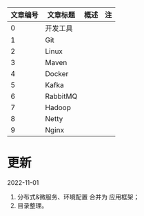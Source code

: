 





| 文章编号 | 文章标题 | 概述 | 注   |
| -------- | -------- | ---- | ---- |
| 0        | 开发工具 |      |      |
| 1        | Git      |      |      |
| 2        | Linux    |      |      |
| 3        | Maven    |      |      |
| 4        | Docker   |      |      |
| 5        | Kafka    |      |      |
| 6        | RabbitMQ |      |      |
| 7        | Hadoop   |      |      |
| 8        | Netty    |      |      |
| 9        | Nginx    |      |      |





# 更新





2022-11-01

1. 分布式&微服务、环境配置 合并为 应用框架；
1. 目录整理。